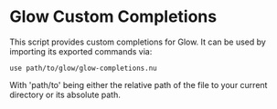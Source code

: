 # Glow Custom Completions

This script provides custom completions for Glow. It can be used by importing its exported commands via:

```
use path/to/glow/glow-completions.nu
```

With 'path/to' being either the relative path of the file to your current directory or its absolute path.
